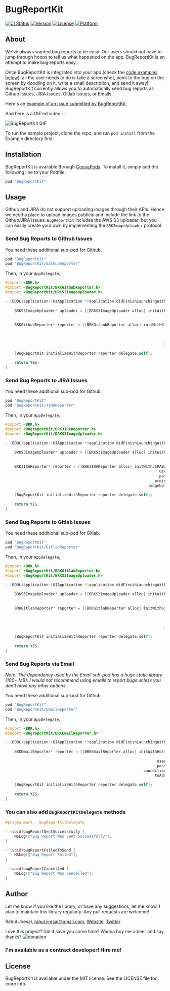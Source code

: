 # BugReportKit

[![CI Status](http://img.shields.io/travis/rahuljiresal/BugReportKit.svg?style=flat)](https://travis-ci.org/rahuljiresal/BugReportKit)
[![Version](https://img.shields.io/cocoapods/v/BugReportKit.svg?style=flat)](http://cocoapods.org/pods/BugReportKit)
[![License](https://img.shields.io/cocoapods/l/BugReportKit.svg?style=flat)](http://cocoapods.org/pods/BugReportKit)
[![Platform](https://img.shields.io/cocoapods/p/BugReportKit.svg?style=flat)](http://cocoapods.org/pods/BugReportKit)

## About

We've always wanted bug reports to be easy. Our users should not have to jump through hoops to tell us what happened on the app. BugReportKit is an attempt to make bug reports easy.

Once BugReportKit is integrated into your app (check the [code examples below](#send-bug-reports-to-github-issues)), all the user needs to do is take a screenshot, point to the bug on the screen by doodling on it, write a small description, and send it away! BugReportKit currently allows you to automatically send bug reports as Github Issues, JIRA Issues, Gitlab Issues, or Emails.

Here's an [example of an issue submitted by BugReportKit](https://github.com/rahuljiresal/BugReportKit/issues/8).

And here is a GIF'ed video --

![BugReportKit GIF](https://cloud.githubusercontent.com/assets/216346/9147661/06328b94-3d1f-11e5-829f-bbda3ceb9856.gif)

To run the sample project, clone the repo, and run `pod install` from the Example directory first.


## Installation

BugReportKit is available through [CocoaPods](http://cocoapods.org). To install it, simply add the following line to your Podfile:

```ruby
pod "BugReportKit"
```

## Usage

Github and JIRA do not support uploading images through their APIs. Hence we need a place to upload images publicly and include the link to the Github/JIRA issues. `BugReportKit` includes the AWS S3 uploader, but you can easily create your own by implementing the `BRKImageUploader` protocol.

### Send Bug Reports to Github Issues

You need these additional sub-pod for Github.
```ruby
pod "BugReportKit"
pod "BugReportKit/GithubReporter"
```
Then, in your `AppDelegate`, 
```objective-c
#import <BRK.h>
#import <BugReportKit/BRKGithubReporter.h>
#import <BugReportKit/BRKS3ImageUploader.h>
```
```objective-c
- (BOOL)application:(UIApplication *)application didFinishLaunchingWithOptions:(NSDictionary *)launchOptions {
    
    BRKS3ImageUploader* uploader = [[BRKS3ImageUploader alloc] initWithS3AccessKey:S3_ACCESSKEY
                                                                         secretKey:S3_SECRETKEY
                                                                        bucketName:S3_BUCKET];
    BRKGithubReporter* reporter = [[BRKGithubReporter alloc] initWithGithubUsername:GITHUB_USERNAME
                                                                           password:GITHUB_PASSWORD
                                                                         repository:GITHUB_REPO
                                                                              owner:GITHUB_OWNER
                                                                      imageUploader:uploader];
    
    [BugReportKit initializeWithReporter:reporter delegate:self];
    
    return YES;
}
```

### Send Bug Reports to JIRA Issues

You need these additional sub-pod for Github.
```ruby
pod "BugReportKit"
pod "BugReportKit/JIRAReporter"
```
Then, in your `AppDelegate`, 
```objective-c
#import <BRK.h>
#import <BugreportKit/BRKJIRAReporter.h>
#import <BugReportKit/BRKS3ImageUploader.h>
```
```objective-c
- (BOOL)application:(UIApplication *)application didFinishLaunchingWithOptions:(NSDictionary *)launchOptions {
    
    BRKS3ImageUploader* uploader = [[BRKS3ImageUploader alloc] initWithS3AccessKey:S3_ACCESSKEY
                                                                         secretKey:S3_SECRETKEY
                                                                        bucketName:S3_BUCKET];
    BRKJIRAReporter* reporter = [[BRKJIRAReporter alloc] initWithJIRABaseURL:JIRA_URL
                                                                    username:JIRA_USERNAME
                                                                    password:JIRA_PASSWORD
                                                                  projectKey:JIRA_PROJECTKEY
                                                               imageUploader:uploader];
    
    [BugReportKit initializeWithReporter:reporter delegate:self];
    
    return YES;
}
```

### Send Bug Reports to Gitlab Issues

You need these additional sub-pod for Gitlab.
```ruby
pod "BugReportKit"
pod "BugReportKit/GitlabReporter"
```
Then, in your `AppDelegate`, 
```objective-c
#import <BRK.h>
#import <BugReportKit/BRKGitlabReporter.h>
#import <BugReportKit/BRKS3ImageUploader.h>
```
```objective-c
- (BOOL)application:(UIApplication *)application didFinishLaunchingWithOptions:(NSDictionary *)launchOptions {
    
    BRKS3ImageUploader* uploader = [[BRKS3ImageUploader alloc] initWithS3AccessKey:S3_ACCESSKEY
                                                                         secretKey:S3_SECRETKEY
                                                                        bucketName:S3_BUCKET];
    BRKGitlabReporter* reporter = [[BRKGitlabReporter alloc] initWithGitlabUsername:GITLAB_USERNAME
                                                                           password:GITLAB_PASSWORD
                                                                         repository:GITLAB_REPO
                                                                              owner:GITLAB_OWNER
                                                                      imageUploader:uploader];
    
    [BugReportKit initializeWithReporter:reporter delegate:self];
    
    return YES;
}
```


### Send Bug Reports via Email

*Note: The dependency used by the Email sub-pod has a huge static library (100+ MB). I would not recommend using emails to report bugs unless you don't have any other options.*

You need these additional sub-pod for Github.
```ruby
pod "BugReportKit"
pod "BugReportKit/EmailReporter"
```
Then, in your `AppDelegate`, 
```objective-c
#import <BRK.h>
#import <BugreportKit/BRKEmailReporter.h>
```
```objective-c
- (BOOL)application:(UIApplication *)application didFinishLaunchingWithOptions:(NSDictionary *)launchOptions {
    
    BRKEmailReporter* reporter = [[BRKEmailReporter alloc] initWithHostname:EMAIL_HOSTNAME
                                                                       port:EMAIL_HOSTPORT
                                                                   username:EMAIL_USERNAME
                                                                   password:EMAIL_PASSWORD
                                                             connectionType:BRKEmailConnectionTypeClear
                                                                  toAddress:EMAIL_TO];
    
    [BugReportKit initializeWithReporter:reporter delegate:self];
    
    return YES;
}
```

### You can also add `BugReportKitDelegate` methods

```objective-c
#pragma mark - BugReportKitDelegate

- (void)bugReportSentSuccessfully {
    NSLog(@"Bug Report Was Sent Successfully");
}

- (void)bugReportFailedToSend {
    NSLog(@"Bug Report Failed");
}

- (void)bugReportCancelled {
    NSLog(@"Bug Report Was Cancelled");
}

```


## Author

Let me know if you like the library, or have any suggestions, let me know. I plan to maintain this library regularly. Any pull requests are welcome!

Rahul Jiresal, rahul.jiresal@gmail.com, [Website](http://www.rahuljiresal.com), [Twitter](https://www.twitter.com/rahuljiresal)

Love this project? Did it save you some time? Wanna buy me a beer and say thanks? [![donation](https://www.paypalobjects.com/en_US/i/btn/btn_donate_SM.gif)](https://www.paypal.com/cgi-bin/webscr?cmd=_donations&business=6RJNVRPQPYZJS&lc=CA&item_name=Rahul%20Jiresal&item_number=BugReportKit&currency_code=CAD&bn=PP-DonationsBF:btn_donateCC_LG.gif:NonHosted)

### I'm available as a contract developer! Hire me!

## License

BugReportKit is available under the MIT license. See the LICENSE file for more info.
